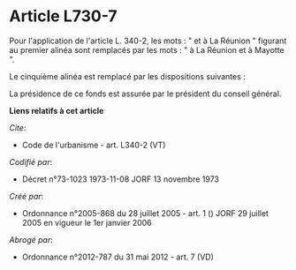 # Article L730-7

Pour l'application de l'article L. 340-2, les mots : " et à La Réunion " figurant au premier alinéa sont remplacés par les
mots : " à La Réunion et à Mayotte ". 

Le cinquième alinéa est remplacé par les dispositions suivantes : 

La présidence de ce fonds est assurée par le président du conseil général.

**Liens relatifs à cet article**

_Cite_:

  - Code de l'urbanisme - art. L340-2 (VT)

_Codifié par_:

  - Décret n°73-1023 1973-11-08 JORF 13 novembre 1973

_Créé par_:

  - Ordonnance n°2005-868 du 28 juillet 2005 - art. 1 () JORF 29 juillet 2005 en vigueur le 1er janvier 2006

_Abrogé par_:

  - Ordonnance n°2012-787 du 31 mai 2012 - art. 7 (VD)
